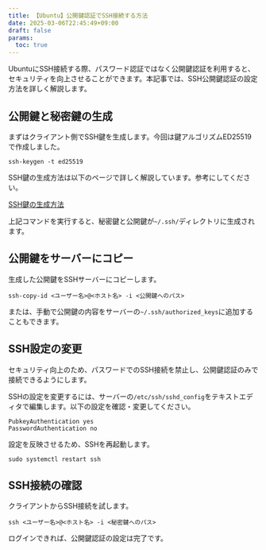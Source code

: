 ```yaml
---
title: 【Ubuntu】公開鍵認証でSSH接続する方法
date: 2025-03-06T22:45:49+09:00
draft: false
params:
  toc: true
---
```


UbuntuにSSH接続する際、パスワード認証ではなく公開鍵認証を利用すると、セキュリティを向上させることができます。本記事では、SSH公開鍵認証の設定方法を詳しく解説します。

## 公開鍵と秘密鍵の生成

まずはクライアント側でSSH鍵を生成します。今回は鍵アルゴリズムED25519で作成しました。

```
ssh-keygen -t ed25519
```

SSH鍵の生成方法は以下のページで詳しく解説しています。参考にしてください。

[SSH鍵の生成方法](/blog/generate-ssh-key)

上記コマンドを実行すると、秘密鍵と公開鍵が`~/.ssh/`ディレクトリに生成されます。

## 公開鍵をサーバーにコピー

生成した公開鍵をSSHサーバーにコピーします。

```
ssh-copy-id <ユーザー名>@<ホスト名> -i <公開鍵へのパス>
```

または、手動で公開鍵の内容をサーバーの`~/.ssh/authorized_keys`に追加することもできます。

## SSH設定の変更

セキュリティ向上のため、パスワードでのSSH接続を禁止し、公開鍵認証のみで接続できるようにします。

SSHの設定を変更するには、サーバーの`/etc/ssh/sshd_config`をテキストエディタで編集します。以下の設定を確認・変更してください。

```
PubkeyAuthentication yes
PasswordAuthentication no
```

設定を反映させるため、SSHを再起動します。

```
sudo systemctl restart ssh
```

## SSH接続の確認

クライアントからSSH接続を試します。

```
ssh <ユーザー名>@<ホスト名> -i <秘密鍵へのパス>
```

ログインできれば、公開鍵認証の設定は完了です。
